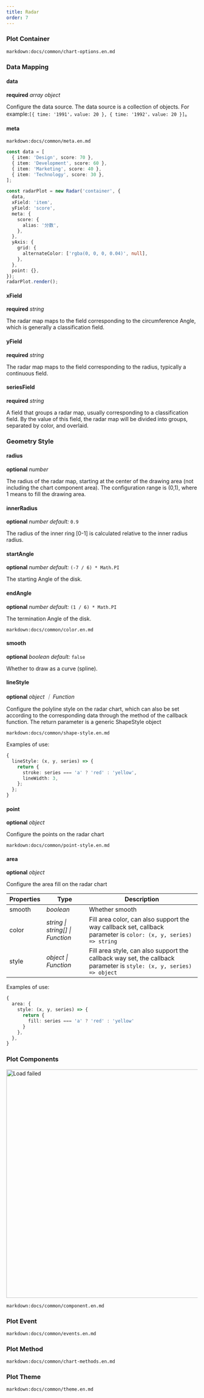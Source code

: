 ```yaml
---
title: Radar
order: 7
---
```


### Plot Container

`markdown:docs/common/chart-options.en.md`

### Data Mapping

#### data

<description>**required** _array object_</description>

Configure the data source. The data source is a collection of objects. For example:`[{ time: '1991'，value: 20 }, { time: '1992'，value: 20 }]`。

#### meta

`markdown:docs/common/meta.en.md`

```ts
const data = [
  { item: 'Design', score: 70 },
  { item: 'Development', score: 60 },
  { item: 'Marketing', score: 40 },
  { item: 'Technology', score: 30 },
];

const radarPlot = new Radar('container', {
  data,
  xField: 'item',
  yField: 'score',
  meta: {
    score: {
      alias: '分数',
    },
  },
  yAxis: {
    grid: {
      alternateColor: ['rgba(0, 0, 0, 0.04)', null],
    },
  },
  point: {},
});
radarPlot.render();
```

#### xField

<description>**required** _string_</description>

The radar map maps to the field corresponding to the circumference Angle, which is generally a classification field.

#### yField

<description>**required** _string_</description>

The radar map maps to the field corresponding to the radius, typically a continuous field.

#### seriesField

<description>**required** _string_</description>

A field that groups a radar map, usually corresponding to a classification field. By the value of this field, the radar map will be divided into groups, separated by color, and overlaid.

### Geometry Style

#### radius

<description>**optional** _number_</description>

The radius of the radar map, starting at the center of the drawing area (not including the chart component area). The configuration range is (0,1), where 1 means to fill the drawing area.

#### innerRadius

<description>**optional** _number_ _default:_ `0.9`</description>

The radius of the inner ring [0-1] is calculated relative to the inner radius radius.

#### startAngle

<description>**optional** _number_ _default:_ `(-7 / 6) * Math.PI`</description>

The starting Angle of the disk.

#### endAngle

<description>**optional** _number_ _default:_ `(1 / 6) * Math.PI`</description>

The termination Angle of the disk.

`markdown:docs/common/color.en.md`

#### smooth

<description>**optional** _boolean_ _default:_ `false`</description>

Whether to draw as a curve (spline).

#### lineStyle

<description>**optional** _object ｜ Function_</description>

Configure the polyline style on the radar chart, which can also be set according to the corresponding data through the method of the callback function. The return parameter is a generic ShapeStyle object

`markdown:docs/common/shape-style.en.md`

Examples of use:

```ts
{
  lineStyle: (x, y, series) => {
    return {
      stroke: series === 'a' ? 'red' : 'yellow',
      lineWidth: 3,
    };
  };
}
```

#### point

<description>**optional** _object_</description>

Configure the points on the radar chart

`markdown:docs/common/point-style.en.md`

#### area

<description>**optional** _object_</description>

Configure the area fill on the radar chart

| Properties | Type                             | Description                                                                                                         |
| ---------- | -------------------------------- | ------------------------------------------------------------------------------------------------------------------- |
| smooth     | _boolean_                        | Whether smooth                                                                                                      |
| color      | _string \| string[] \| Function_ | Fill area color, can also support the way callback set, callback parameter is `color: (x, y, series) => string`     |
| style      | _object \| Function_             | Fill area style, can also support the callback way set, the callback parameter is `style: (x, y, series) => object` |

Examples of use:

```ts
{
  area: {
    style: (x, y, series) => {
      return {
        fill: series === 'a' ? 'red' : 'yellow'
      }
    },
  },
}
```

### Plot Components

<img src="https://gw.alipayobjects.com/mdn/rms_d314dd/afts/img/A*KnguSICzqXEAAAAAAAAAAAAAARQnAQ" alt="Load failed" width="600">

`markdown:docs/common/component.en.md`

### Plot Event

`markdown:docs/common/events.en.md`

### Plot Method

`markdown:docs/common/chart-methods.en.md`

### Plot Theme

`markdown:docs/common/theme.en.md`
